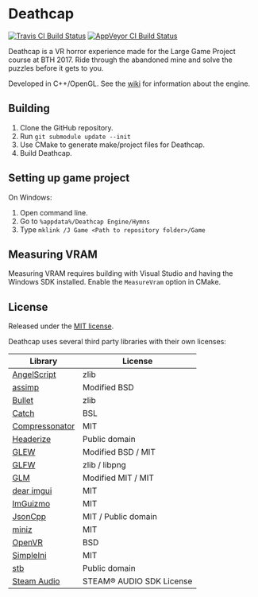 # Deathcap
[![Travis CI Build Status](https://travis-ci.org/Chainsawkitten/Deathcap.svg?branch=master)](https://travis-ci.org/Chainsawkitten/Deathcap)
[![AppVeyor CI Build Status](https://ci.appveyor.com/api/projects/status/92lhke7fq1u5h58k?svg=true)](https://ci.appveyor.com/project/Chainsawkitten/deathcap)

Deathcap is a VR horror experience made for the Large Game Project course at BTH 2017. Ride through the abandoned mine and solve the puzzles before it gets to you.

Developed in C++/OpenGL. See the [wiki](https://github.com/Chainsawkitten/Deathcap/wiki) for information about the engine.

## Building
1. Clone the GitHub repository.
2. Run `git submodule update --init`
3. Use CMake to generate make/project files for Deathcap.
4. Build Deathcap.

## Setting up game project
On Windows:
1. Open command line.
2. Go to `%appdata%/Deathcap Engine/Hymns`
3. Type `mklink /J Game <Path to repository folder>/Game`

## Measuring VRAM
Measuring VRAM requires building with Visual Studio and having the Windows SDK installed. Enable the `MeasureVram` option in CMake.

## License
Released under the [MIT license](LICENSE).

Deathcap uses several third party libraries with their own licenses:

| Library  | License |
| --- | --- |
| [AngelScript](https://github.com/IngwiePhoenix/AngelScript) | zlib |
| [assimp](https://github.com/assimp/assimp) | Modified BSD |
| [Bullet](https://github.com/bulletphysics/bullet3) | zlib |
| [Catch](https://github.com/philsquared/Catch) | BSL |
| [Compressonator](https://github.com/GPUOpen-Tools/Compressonator) | MIT |
| [Headerize](https://github.com/Chainsawkitten/Headerize) | Public domain |
| [GLEW](https://github.com/Perlmint/glew-cmake) | Modified BSD / MIT |
| [GLFW](https://github.com/glfw/glfw) | zlib / libpng |
| [GLM](https://github.com/g-truc/glm) | Modified MIT / MIT |
| [dear imgui](https://github.com/ocornut/imgui) | MIT |
| [ImGuizmo](https://github.com/CedricGuillemet/ImGuizmo) | MIT |
| [JsonCpp](https://github.com/open-source-parsers/jsoncpp) | MIT / Public domain |
| [miniz](https://github.com/richgel999/miniz) | MIT |
| [OpenVR](https://github.com/ValveSoftware/openvr) | BSD |
| [SimpleIni](https://github.com/brofield/simpleini) | MIT |
| [stb](https://github.com/nothings/stb) | Public domain |
| [Steam Audio](https://valvesoftware.github.io/steam-audio/) | STEAM® AUDIO SDK License |
